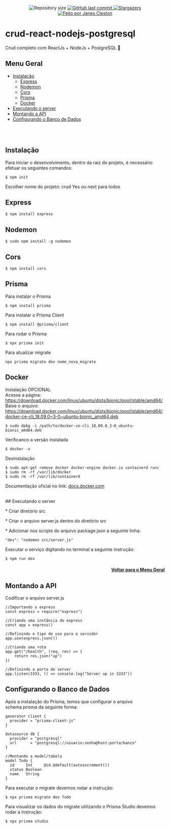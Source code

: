 <p align="center">
  <img alt="Repository size" src="https://img.shields.io/github/repo-size/jcleston/modulo1">  
  <a href="https://github.com/jcleston/modulo1/commits/master">
    <img alt="GitHub last commit" src="https://img.shields.io/github/last-commit/jcleston/modulo1">
  </a>
   <a href="https://github.com/jcleston/modulo1/stargazers">
    <img alt="Stargazers" src="https://img.shields.io/github/stars/jcleston/modulo1?style=social">
  </a>
  <a href="https://www.linkedin.com/in/janescleston/">
    <img alt="Feito por Janes Cleston" src="https://img.shields.io/badge/feito%20por-Janes%20Cleston-%237519C1">
  </a>
</p>

# crud-react-nodejs-postgresql
Crud completo com ReactJs + NodeJs + PostgreSQL 🚀

## Menu Geral
<!--ts-->
  * [Instalação](#instalação)
    * [Express](#express)
    * [Nodemon](#nodemon)
    * [Cors](#cors)
    * [Prisma](#prisma)
    * [Docker](#docker)
  * [Executando o server](#executando-o-server)
  * [Montando a API](#montando-a-api)
  * [Configurando o Banco de Dados](#configurando-o-banco-de-dados)

  
<!--te-->
<br /><br />

## Instalação
Para iniciar o desenvolvimento, dentro da raiz do projeto, é necessário efetuar os seguintes comandos:
```shell
$ npm init
```
Escolher nome do projeto: crud
Yes ou next para todos


## Express
```shell
$ npm install express
```

## Nodemon
```shell
$ sudo npm install -g nodemon
```

## Cors
```shell
$ npm install cors
```

## Prisma
Para instalar o Prisma
```shell
$ npm install prisma
```

Para instalar o Prisma Client
```shell
$ npm install @prisma/client
```

Para rodar o Prisma
```shell
$ npx prisma init
```

Para atualizar migrate
```shell
npx prisma migrate dev nome_nova_migrate 
```

## Docker
Instalação OPCIONAL<br />
Acesse a página: https://download.docker.com/linux/ubuntu/dists/bionic/pool/stable/amd64/ <br />
Baixe o arquivo: https://download.docker.com/linux/ubuntu/dists/bionic/pool/stable/amd64/docker-ce-cli_18.09.0~3-0~ubuntu-bionic_amd64.deb
```shell
$ sudo dpkg -i /path/to/docker-ce-cli_18.09.0_3-0_ubuntu-bionic_amd64.deb 
```

Verificanco a versão instalada
```shell
$ docker -v
```

Desinstalação
```shell
$ sudo apt-get remove docker docker-engine docker.io containerd runc
$ sudo rm -rf /var/lib/docker
$ sudo rm -rf /var/lib/containerd
```
Documentação oficial no link: <a href="https://docs.docker.com/engine/install/ubuntu/">docs.docker.com</a>

<br />
## Executando o server

<p>* Criar diretório src</p>
<p>* Criar o arquivo server.js dentro do diretório src</p>
<p>* Adicionar nos scripts do arquivo package.json a seguinte linha:</p>

```shell
"dev": "nodemon src/server.js"
```
<p>Executar o serviço digitando no terminal a seguinte instrução:</p>

```shell
$ npm run dev
```
<h4 align="right">

[Voltar para o Menu Geral](#menu-geral)
</h4>

## Montando a API

Codificar o arquivo server.js
```shell
//Importando o express
const express = require("express")

//Criando uma instância do express
const app = express()

//Definindo o tipo de uso para o servidor
app.use(express.json())

//Criando uma rota
app.get("/health", (req, res) => {
    return res.json("up")
})

//Definindo a porta do server
app.listen(3333, () => console.log("Server up in 3333"))
```

## Configurando o Banco de Dados
Após a instalação do Prisma, temos que configurar o arquivo schema.prisma da seguinte forma:

```shell
generator client {
  provider = "prisma-client-js"
}

datasource db {
  provider = "postgresql"
  url      = "postgresql://usuario:senha@host:porta/banco"
}

//Montando a model/tabela
model Todo {
  id     Int     @id @default(autoincrement())
  status Boolean
  name   String
}
```

Para executar o migrate devemos rodar a instrução:
```shell
$ npx prisma migrate dev Todo
```

Para visualizar os dados do migrate utilizando o Prisma Studio devemos rodar a instrução:
```shell
$ npx prisma studio
```



